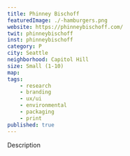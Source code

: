 ```yaml
---
title: Phinney Bischoff
featuredImage: ./-hamburgers.png
website: https://phinneybischoff.com/
twit: phinneybischoff
inst: phinneybischoff
category: P
city: Seattle
neighborhood: Capitol Hill
size: Small (1-10)
map: 
tags:
    - research
    - branding
    - ux/ui
    - environmental
    - packaging
    - print
published: true
---
```


Description
